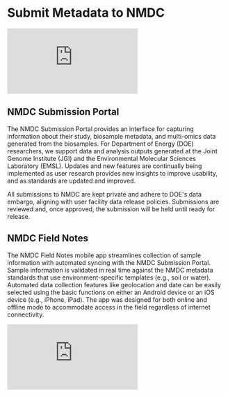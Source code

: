 # Submit Metadata to NMDC

<!--
    Note: The following HTML snippet was copied from the "Share > Embed" popup on the video's YouTube page, then, its
          original `width="560" height="315"` attribute pair was replaced with `class="nmdc-embedded-youtube-video"`.  
-->
<iframe class="nmdc-embedded-youtube-video" src="https://www.youtube.com/embed/BV8USiWyzt4?si=L7oEGr-Qooa1fhos" title="YouTube video player" frameborder="0" allow="accelerometer; autoplay; clipboard-write; encrypted-media; gyroscope; picture-in-picture; web-share" referrerpolicy="strict-origin-when-cross-origin" allowfullscreen></iframe>

## NMDC Submission Portal

The NMDC Submission Portal provides an interface for capturing information about their study, biosample metadata, and multi-omics data generated from the biosamples. For Department of Energy (DOE) researchers, we support data and analysis outputs generated at the Joint Genome Institute (JGI) and the Environmental Molecular Sciences Laboratory (EMSL). Updates and new features are continually being implemented as user research provides new insights to improve usability, and as standards are updated and improved. 

All submissions to NMDC are kept private and adhere to DOE's data embargo, aligning with user facility data release policies. Submissions are reviewed and, once approved, the submission will be held until ready for release.

## NMDC Field Notes

The NMDC Field Notes mobile app streamlines collection of sample information with automated syncing with the NMDC Submission Portal. Sample information is validated in real time against the NMDC metadata standards that use environment-specific templates (e.g., soil or water). Automated data collection features like geolocation and date can be easily selected using the basic functions on either an Android device or an iOS device (e.g., iPhone, iPad). The app was designed for both online and offline mode to accommodate access in the field regardless of internet connectivity.

<iframe class="nmdc-embedded-youtube-video" src="https://www.youtube.com/embed/dC7aoJJHioE?si=B9FQhLZU1CXWLZjk" title="YouTube video player" frameborder="0" allow="accelerometer; autoplay; clipboard-write; encrypted-media; gyroscope; picture-in-picture; web-share" referrerpolicy="strict-origin-when-cross-origin" allowfullscreen></iframe>
